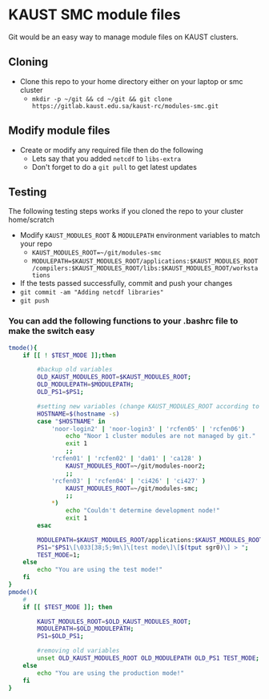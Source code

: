 # KAUST SMC module files
Git would be an easy way to manage module files on KAUST clusters.

## Cloning
* Clone this repo to your home directory either on your laptop or smc cluster
  * `mkdir -p ~/git && cd ~/git && git clone https://gitlab.kaust.edu.sa/kaust-rc/modules-smc.git`

## Modify module files
* Create or modify any required file then do the following
  * Lets say that you added `netcdf` to `libs-extra`
  * Don't forget to do a `git pull` to get latest updates

## Testing
The following testing steps works if you cloned the repo to your cluster home/scratch
  * Modify `KAUST_MODULES_ROOT` & `MODULEPATH` environment variables to match your repo
    * `KAUST_MODULES_ROOT=~/git/modules-smc`
    * `MODULEPATH=$KAUST_MODULES_ROOT/applications:$KAUST_MODULES_ROOT/compilers:$KAUST_MODULES_ROOT/libs:$KAUST_MODULES_ROOT/workstations`
  * If the tests passed successfully, commit and push your changes
  * `git commit -am "Adding netcdf libraries"`
  * `git push`

### You can add the following functions to your .bashrc file to make the switch easy
```bash
tmode(){
    if [[ ! $TEST_MODE ]];then

        #backup old variables
        OLD_KAUST_MODULES_ROOT=$KAUST_MODULES_ROOT;
        OLD_MODULEPATH=$MODULEPATH;
        OLD_PS1=$PS1;

        #setting new variables (change KAUST_MODULES_ROOT according to your cloned modules path and the used    cluster)
        HOSTNAME=$(hostname -s)
        case "$HOSTNAME" in
            'noor-login2' | 'noor-login3' | 'rcfen05' | 'rcfen06')
                echo "Noor 1 cluster modules are not managed by git."
                exit 1
                ;;
            'rcfen01' | 'rcfen02' | 'da01' | 'ca128' )
                KAUST_MODULES_ROOT=~/git/modules-noor2;
                ;;
            'rcfen03' | 'rcfen04' | 'ci426' | 'ci427' )
                KAUST_MODULES_ROOT=~/git/modules-smc;
                ;;
            *)
                echo "Couldn't determine development node!"
                exit 1
        esac

        MODULEPATH=$KAUST_MODULES_ROOT/applications:$KAUST_MODULES_ROOT/compilers:$KAUST_MODULES_ROOT/libs:$KAUST_MODULES_ROOT/workstations;
        PS1="$PS1\[\033[38;5;9m\]\[test mode\]\[$(tput sgr0)\] > ";
        TEST_MODE=1;
    else
        echo "You are using the test mode!"
    fi
}
pmode(){
    #
    if [[ $TEST_MODE ]]; then

        KAUST_MODULES_ROOT=$OLD_KAUST_MODULES_ROOT;
        MODULEPATH=$OLD_MODULEPATH;
        PS1=$OLD_PS1;

        #removing old variables
        unset OLD_KAUST_MODULES_ROOT OLD_MODULEPATH OLD_PS1 TEST_MODE;
    else
        echo "You are using the production mode!"
    fi
}
```
